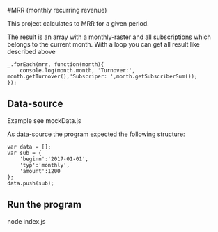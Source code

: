 #MRR (monthly recurring revenue)

This project calculates to MRR for a given period. 

The result is an array with a monthly-raster and all subscriptions which belongs to the current month. With a loop you can get all result like described above

```
_.forEach(mrr, function(month){
    console.log(month.month, 'Turnover:', month.getTurnover(),'Subscriper: ',month.getSubscriberSum()); 
});
```


## Data-source
Example see mockData.js

As data-source the program expected the following structure:

```
var data = [];
var sub = {
    'beginn':'2017-01-01',
    'typ':'monthly',
    'amount':1200
};
data.push(sub);
```

## Run the program
node index.js 
